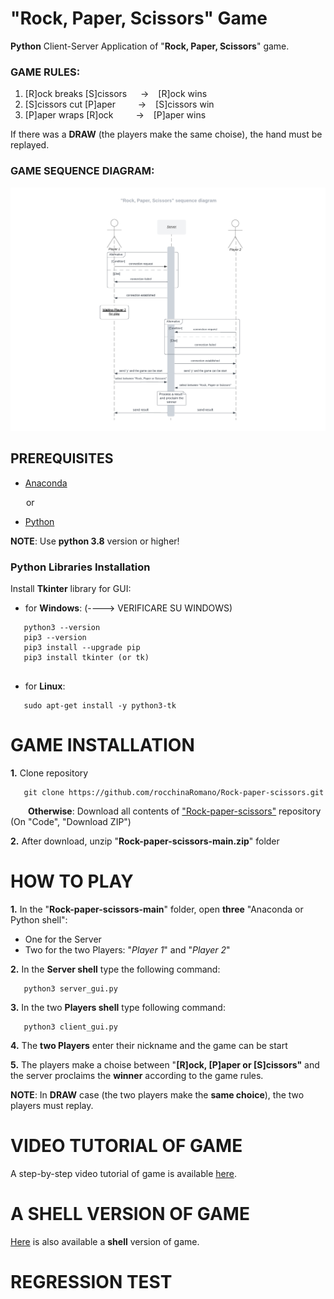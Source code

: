 # "Rock, Paper, Scissors" Game

**Python** Client-Server Application of "**Rock, Paper, Scissors**" game.

### GAME RULES:

1. [R]ock breaks [S]cissors  &ensp;&ensp; -> &ensp; [R]ock wins
2. [S]cissors cut [P]aper   &ensp;&ensp;&ensp;&ensp; -> &ensp; [S]cissors win
3. [P]aper wraps [R]ock      &ensp;&ensp;&ensp;&ensp; -> &ensp; [P]aper wins

If there was a **DRAW** (the players make the same choise), the hand must be replayed.


### GAME SEQUENCE DIAGRAM:

![Game diagram sequence](img/diagram_sequence.png)


## PREREQUISITES

- [Anaconda](https://www.anaconda.com/products/distribution)

&ensp;&ensp;&ensp; or 

- [Python](https://www.python.org/downloads/)

**NOTE**: Use **python 3.8** version or higher!

### Python Libraries Installation

Install **Tkinter** library for GUI:

- for **Windows**:  (----> VERIFICARE SU WINDOWS)

```console
   python3 --version
   pip3 --version
   pip3 install --upgrade pip
   pip3 install tkinter (or tk)
   
```  

- for **Linux**:

```console
   sudo apt-get install -y python3-tk
```  


# GAME INSTALLATION 


**1.** Clone repository

```console
   git clone https://github.com/rocchinaRomano/Rock-paper-scissors.git
```  
     
        
&ensp;&ensp;&ensp;&ensp;**Otherwise**: Download all contents of ["Rock-paper-scissors"](https://github.com/rocchinaRomano/Rock-paper-scissors) repository (On "Code", "Download ZIP")

**2.** After download, unzip "**Rock-paper-scissors-main.zip**" folder

# HOW TO PLAY

**1.** In the "**Rock-paper-scissors-main**" folder, open **three** "Anaconda or Python shell":

   - One for the Server
   - Two for the two Players: "*Player 1*" and "*Player 2*"

**2.** In the **Server shell** type the following command:

```console
   python3 server_gui.py
```  

**3.** In the two **Players shell** type following command:

```console
   python3 client_gui.py
```  

**4.** The **two Players** enter their nickname and the game can be start

**5.** The players make a choise between "**[R]ock, [P]aper or [S]cissors"** and the server proclaims the **winner** according to the game rules.

**NOTE**: In **DRAW** case (the two players make the **same choice**), the two players must replay.

   
# VIDEO TUTORIAL OF GAME

A step-by-step video tutorial of game is available [here](https://github.com/rocchinaRomano/Rock-paper-scissors/blob/video_tutorial/game_tutorial_GUI.mp4).


# A SHELL VERSION OF GAME

[Here](https://github.com/rocchinaRomano/Rock-paper-scissors/tree/shell_game) is also available a **shell** version of game.

# REGRESSION TEST